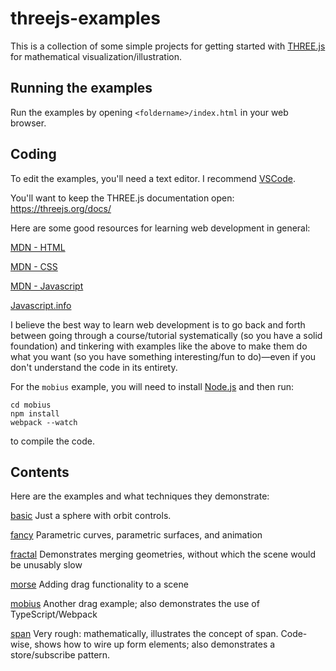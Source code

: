 # threejs-examples

This is a collection of some simple projects for getting started with [THREE.js](https://threejs.org) for mathematical visualization/illustration.

## Running the examples

Run the examples by opening `<foldername>/index.html` in your web browser.

## Coding

To edit the examples, you'll need a text editor. I recommend [VSCode](https://code.visualstudio.com/).

You'll want to keep the THREE.js documentation open: https://threejs.org/docs/

Here are some good resources for learning web development in general:

[MDN - HTML](https://developer.mozilla.org/en-US/docs/Web/HTML)

[MDN - CSS](https://developer.mozilla.org/en-US/docs/Web/CSS)

[MDN - Javascript](https://developer.mozilla.org/en-US/docs/Web/JavaScript)

[Javascript.info](https://javascript.info/)

I believe the best way to learn web development is to go back and forth between going through a course/tutorial systematically (so you have a solid foundation) and tinkering with examples like the above to make them do what you want (so you have something interesting/fun to do)—even if you don't understand the code in its entirety.

For the `mobius` example, you will need to install [Node.js](https://nodejs.org/en/) and then run:
```
cd mobius
npm install
webpack --watch
```
to compile the code.

## Contents

Here are the examples and what techniques they demonstrate:

[basic](https://ysulyma.github.io/threejs-examples/basic/) Just a sphere with orbit controls.

[fancy](https://ysulyma.github.io/threejs-examples/fancy/) Parametric curves, parametric surfaces, and animation

[fractal](https://ysulyma.github.io/threejs-examples/fractal/) Demonstrates merging geometries, without which the scene would be unusably slow

[morse](https://ysulyma.github.io/threejs-examples/morse/) Adding drag functionality to a scene

[mobius](https://ysulyma.github.io/threejs-examples/mobius/) Another drag example; also demonstrates the use of TypeScript/Webpack

[span](https://ysulyma.github.io/threejs-examples/span/) Very rough: mathematically, illustrates the concept of span. Code-wise, shows how to wire up form elements; also demonstrates a store/subscribe pattern.

